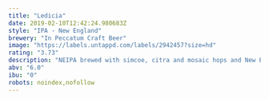 ```yaml
---
title: "Ledicia"
date: 2019-02-10T12:42:24.980683Z
style: "IPA - New England"
brewery: "In Peccatum Craft Beer"
image: "https://labels.untappd.com/labels/2942457?size=hd"
rating: "3.73"
description: "NEIPA brewed with simcoe, citra and mosaic hops and New England yeast."
abv: "6.0"
ibu: "0"
robots: noindex,nofollow
---
```

